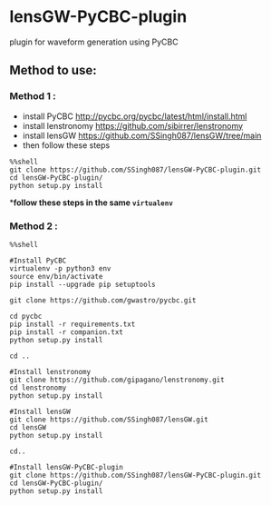 # lensGW-PyCBC-plugin
plugin for waveform generation using PyCBC

## Method to use:

### Method 1 :
- install PyCBC http://pycbc.org/pycbc/latest/html/install.html 
- install lenstronomy https://github.com/sibirrer/lenstronomy
- install lensGW https://github.com/SSingh087/lensGW/tree/main
- then follow these steps
```
%%shell
git clone https://github.com/SSingh087/lensGW-PyCBC-plugin.git
cd lensGW-PyCBC-plugin/
python setup.py install
```
***follow these steps in the same `virtualenv`**

### Method 2 :
```
%%shell

#Install PyCBC
virtualenv -p python3 env
source env/bin/activate
pip install --upgrade pip setuptools

git clone https://github.com/gwastro/pycbc.git

cd pycbc
pip install -r requirements.txt
pip install -r companion.txt
python setup.py install

cd ..

#Install lenstronomy
git clone https://github.com/gipagano/lenstronomy.git
cd lenstronomy
python setup.py install

#Install lensGW
git clone https://github.com/SSingh087/lensGW.git
cd lensGW
python setup.py install

cd..

#Install lensGW-PyCBC-plugin
git clone https://github.com/SSingh087/lensGW-PyCBC-plugin.git
cd lensGW-PyCBC-plugin/
python setup.py install
```

